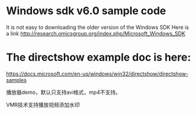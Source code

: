 # Windows sdk v6.0 sample code
 It is not easy to downloading the older version of the Windows SDK 
 Here is a link http://research.omicsgroup.org/index.php/Microsoft_Windows_SDK
 
# The directshow example doc is here:
https://docs.microsoft.com/en-us/windows/win32/directshow/directshow-samples

播放器demo，默认只支持avi格式，mp4不支持。

VMR技术支持播放视频添加水印